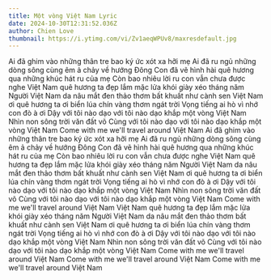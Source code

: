 ```yaml
---
title: Một vòng Việt Nam Lyric
date: 2024-10-30T12:31:52.036Z
author: Chien Love
thumbnail: https://i.ytimg.com/vi/Zv1aeqWPUv8/maxresdefault.jpg
---
```

Ai đã ghim vào những thân tre bao ký ức xót xa hỡi mẹ
Ai đã ru ngủ những dòng sông cùng êm ả chảy về hướng Đông
Con đã vẽ hình hài quê hương qua những khúc hát ru của mẹ
Còn bao nhiêu lời ru con vẫn chưa được nghe
Việt Nam quê hương ta đẹp lắm mặc lửa khói giày xéo tháng năm
Người Việt Nam da nâu mắt đen thảo thơm bất khuất như cành sen
Việt Nam ơi quê hương ta ơi biển lúa chín vàng thơm ngát trời
Vọng tiếng ai hò vì nhớ con đò à ơi
Dậy với tôi nào dạo với tôi nào dạo khắp một vòng Việt Nam
Nhìn non sông trời văn đất võ
Cùng với tôi nào dạo với tôi nào dạo khắp một vòng Việt Nam
Come with me we'll travel around Việt Nam
Ai đã ghim vào những thân tre bao ký ức xót xa hỡi mẹ
Ai đã ru ngủ những dòng sông cùng êm ả chảy về hướng Đông
Con đã vẽ hình hài quê hương qua những khúc hát ru của mẹ
Còn bao nhiêu lời ru con vẫn chưa được nghe
Việt Nam quê hương ta đẹp lắm mặc lửa khói giày xéo tháng năm
Người Việt Nam da nâu mắt đen thảo thơm bất khuất như cành sen
Việt Nam ơi quê hương ta ơi biển lúa chín vàng thơm ngát trời
Vọng tiếng ai hò vì nhớ con đò à ơi
Dậy với tôi nào dạo với tôi nào dạo khắp một vòng Việt Nam
Nhìn non sông trời văn đất võ
Cùng với tôi nào dạo với tôi nào dạo khắp một vòng Việt Nam
Come with me we'll travel around Việt Nam
Việt Nam quê hương ta đẹp lắm mặc lửa khói giày xéo tháng năm
Người Việt Nam da nâu mắt đen thảo thơm bất khuất như cành sen
Việt Nam ơi quê hương ta ơi biển lúa chín vàng thơm ngát trời
Vọng tiếng ai hò vì nhớ con đò à ơi
Dậy với tôi nào dạo với tôi nào dạo khắp một vòng Việt Nam
Nhìn non sông trời văn đất võ
Cùng với tôi nào dạo với tôi nào dạo khắp một vòng Việt Nam
Come with me we'll travel around Việt Nam
Come with me we'll travel around Việt Nam
Come with me we'll travel around Việt Nam